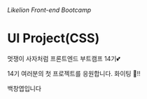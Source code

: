 ###### Likelion Front-end Bootcamp

# UI Project(CSS)

멋쟁이 사자처럼 프론트엔드 부트캠프 14기💕

14기 여러분의 첫 프로젝트를 응원합니다. 화이팅 👏‼️

백창엽입니다
